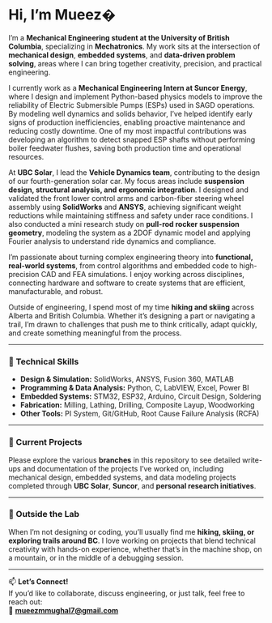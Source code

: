 # Hi, I’m Mueez�

I’m a **Mechanical Engineering student at the University of British Columbia**, specializing in **Mechatronics**. My work sits at the intersection of **mechanical design**, **embedded systems**, and **data-driven problem solving**, areas where I can bring together creativity, precision, and practical engineering.

I currently work as a **Mechanical Engineering Intern at Suncor Energy**, where I design and implement Python-based physics models to improve the reliability of Electric Submersible Pumps (ESPs) used in SAGD operations. By modeling well dynamics and solids behavior, I’ve helped identify early signs of production inefficiencies, enabling proactive maintenance and reducing costly downtime. One of my most impactful contributions was developing an algorithm to detect snapped ESP shafts without performing boiler feedwater flushes, saving both production time and operational resources.

At **UBC Solar**, I lead the **Vehicle Dynamics team**, contributing to the design of our fourth-generation solar car. My focus areas include **suspension design, structural analysis, and ergonomic integration**. I designed and validated the front lower control arms and carbon-fiber steering wheel assembly using **SolidWorks** and **ANSYS**, achieving significant weight reductions while maintaining stiffness and safety under race conditions. I also conducted a mini research study on **pull-rod rocker suspension geometry**, modeling the system as a 2DOF dynamic model and applying Fourier analysis to understand ride dynamics and compliance.

I’m passionate about turning complex engineering theory into **functional, real-world systems**, from control algorithms and embedded code to high-precision CAD and FEA simulations. I enjoy working across disciplines, connecting hardware and software to create systems that are efficient, manufacturable, and robust.

Outside of engineering, I spend most of my time **hiking and skiing** across Alberta and British Columbia. Whether it’s designing a part or navigating a trail, I’m drawn to challenges that push me to think critically, adapt quickly, and create something meaningful from the process.

---

### 🧰 Technical Skills
- **Design & Simulation:** SolidWorks, ANSYS, Fusion 360, MATLAB  
- **Programming & Data Analysis:** Python, C, LabVIEW, Excel, Power BI  
- **Embedded Systems:** STM32, ESP32, Arduino, Circuit Design, Soldering  
- **Fabrication:** Milling, Lathing, Drilling, Composite Layup, Woodworking  
- **Other Tools:** PI System, Git/GitHub, Root Cause Failure Analysis (RCFA)

---

### 🚗 Current Projects
Please explore the various **branches** in this repository to see detailed write-ups and documentation of the projects I’ve worked on, including mechanical design, embedded systems, and data modeling projects completed through **UBC Solar**, **Suncor**, and **personal research initiatives**.

---

### 🌲 Outside the Lab
When I’m not designing or coding, you’ll usually find me **hiking, skiing, or exploring trails around BC**. I love working on projects that blend technical creativity with hands-on experience, whether that’s in the machine shop, on a mountain, or in the middle of a debugging session.

---

📫 **Let’s Connect!**  
If you’d like to collaborate, discuss engineering, or just talk, feel free to reach out:  
📧 **mueezmmughal7@gmail.com**
